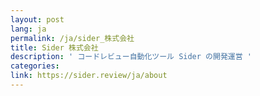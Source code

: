 ```yaml
---
layout: post
lang: ja
permalink: /ja/sider_株式会社
title: Sider 株式会社
description: ' コードレビュー自動化ツール Sider の開発運営 '
categories: 
link: https://sider.review/ja/about
---
```

